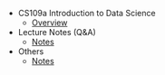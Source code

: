 - CS109a Introduction to Data Science
  - [Overview](basics/overview.md)
- Lecture Notes (Q&A)
  - [Notes](notes/questions.md)
- Others
  - [Notes](notes/MLnotes.md)

